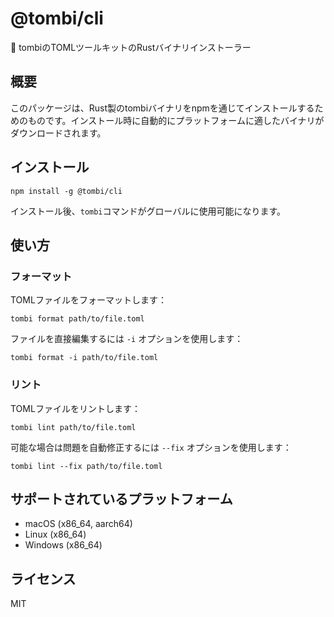 # @tombi/cli

🦅 tombiのTOMLツールキットのRustバイナリインストーラー

## 概要

このパッケージは、Rust製のtombiバイナリをnpmを通じてインストールするためのものです。インストール時に自動的にプラットフォームに適したバイナリがダウンロードされます。

## インストール

```
npm install -g @tombi/cli
```

インストール後、`tombi`コマンドがグローバルに使用可能になります。

## 使い方

### フォーマット

TOMLファイルをフォーマットします：

```
tombi format path/to/file.toml
```

ファイルを直接編集するには `-i` オプションを使用します：

```
tombi format -i path/to/file.toml
```

### リント

TOMLファイルをリントします：

```
tombi lint path/to/file.toml
```

可能な場合は問題を自動修正するには `--fix` オプションを使用します：

```
tombi lint --fix path/to/file.toml
```

## サポートされているプラットフォーム

- macOS (x86_64, aarch64)
- Linux (x86_64)
- Windows (x86_64)

## ライセンス

MIT 
